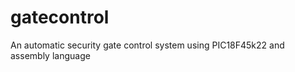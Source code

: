 gatecontrol
===========

An automatic security gate control system using PIC18F45k22 and assembly language
